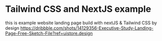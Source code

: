 # Tailwind CSS and NextJS example

this is example website landing page build with nextJS & Tailwind CSS
by design https://dribbble.com/shots/14129356-Executive-Study-Landing-Page-Free-Sketch-File?ref=uistore.design
